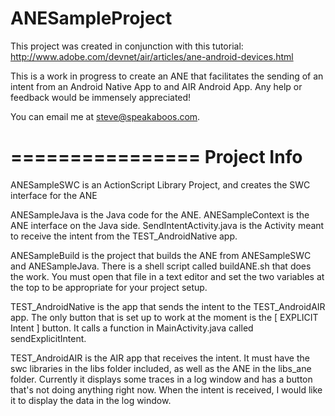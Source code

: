 ANESampleProject
================
This project was created in conjunction with this tutorial:
http://www.adobe.com/devnet/air/articles/ane-android-devices.html

This is a work in progress to create an ANE that facilitates the sending of an intent from an Android Native App to and AIR Android App. Any help or feedback would be immensely appreciated!

You can email me at steve@speakaboos.com.

================
Project Info
================

ANESampleSWC is an ActionScript Library Project, and creates the SWC interface for the ANE

ANESampleJava is the Java code for the ANE. ANESampleContext is the ANE interface on the Java side. SendIntentActivity.java is the Activity meant to receive the intent from the TEST_AndroidNative app.

ANESampleBuild is the project that builds the ANE from ANESampleSWC and ANESampleJava. There is a shell script called buildANE.sh that does the work. You must open that file in a text editor and set the two variables at the top to be appropriate for your project setup.

TEST_AndroidNative is the app that sends the intent to the TEST_AndroidAIR app. The only button that is set up to work at the moment is the [ EXPLICIT Intent ] button. It calls a function in MainActivity.java called sendExplicitIntent.

TEST_AndroidAIR is the AIR app that receives the intent. It must have the swc libraries in the libs folder included, as well as the ANE in the libs_ane folder. Currently it displays some traces in a log window and has a button that's not doing anything right now. When the intent is received, I would like it to display the data in the log window.

